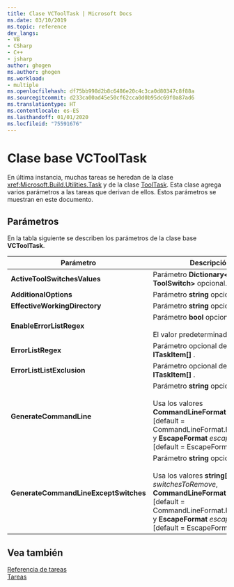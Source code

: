 ```yaml
---
title: Clase VCToolTask | Microsoft Docs
ms.date: 03/10/2019
ms.topic: reference
dev_langs:
- VB
- CSharp
- C++
- jsharp
author: ghogen
ms.author: ghogen
ms.workload:
- multiple
ms.openlocfilehash: df75bb998d2b8c6486e20c4c3ca0d80347c8f88a
ms.sourcegitcommit: d233ca00ad45e50cf62cca0d0b95dc69f0a87ad6
ms.translationtype: HT
ms.contentlocale: es-ES
ms.lasthandoff: 01/01/2020
ms.locfileid: "75591676"
---
```

# <a name="vctooltask-base-class"></a>Clase base VCToolTask

En última instancia, muchas tareas se heredan de la clase <xref:Microsoft.Build.Utilities.Task> y de la clase [ToolTask](/dotnet/api/microsoft.build.utilities.tooltask). Esta clase agrega varios parámetros a las tareas que derivan de ellos. Estos parámetros se muestran en este documento.

## <a name="parameters"></a>Parámetros

En la tabla siguiente se describen los parámetros de la clase base **VCToolTask**.

|Parámetro|Descripción|
|---------------|-----------------|
|**ActiveToolSwitchesValues**|Parámetro **Dictionary\<string, ToolSwitch>** opcional.|
|**AdditionalOptions**|Parámetro **string** opcional.|
|**EffectiveWorkingDirectory**|Parámetro **string** opcional.|
|**EnableErrorListRegex**|Parámetro **bool** opcional.<br/><br/>El valor predeterminado es `true`.|
|**ErrorListRegex**|Parámetro opcional de tipo **ITaskItem[]** .|
|**ErrorListListExclusion**|Parámetro opcional de tipo **ITaskItem[]** .|
|**GenerateCommandLine**|Parámetro **string** opcional.<br/><br/>Usa los valores **CommandLineFormat** *format* [default = CommandLineFormat.ForBuildLog] y **EscapeFormat** *escapeFormat* [default = EscapeFormat.Default].|
|**GenerateCommandLineExceptSwitches**|Parámetro **string** opcional.<br/><br/>Usa los valores **string[]** *switchesToRemove*, **CommandLineFormat** *format* [default = CommandLineFormat.ForBuildLog] y **EscapeFormat** *escapeFormat* [default = EscapeFormat.Default].|

## <a name="see-also"></a>Vea también

[Referencia de tareas](../msbuild/msbuild-task-reference.md)<br/>
[Tareas](../msbuild/msbuild-tasks.md)
